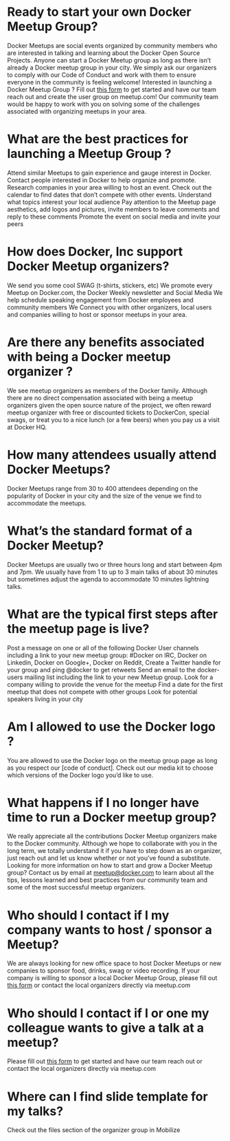 # Ready to start your own Docker Meetup Group?
Docker Meetups are social events organized by community members who are interested in talking and learning about the Docker Open Source Projects. Anyone can start a Docker Meetup group as long as there isn’t already a Docker meetup group in your city. We simply ask our organizers to comply with our Code of Conduct and work with them to ensure everyone in the community is feeling welcome!
Interested in launching a Docker Meetup Group ?
Fill out [this form](https://docker.mobilize.io/entities/2371/registrations) to get started and have our team reach out and create the user group on meetup.com! Our community team would be happy to work with you on solving some of the challenges associated with organizing meetups in your area.

# What are the best practices for launching a Meetup Group ?
Attend similar Meetups to gain experience and gauge interest in Docker.
Contact people interested in Docker to help organize and promote.
Research companies in your area willing to host an event.
Check out the calendar to find dates that don’t compete with other events.
Understand what topics interest your local audience
Pay attention to the Meetup page aesthetics, add logos and pictures, invite members to leave comments and reply to these comments
Promote the event on social media and invite your peers
 

# How does Docker, Inc support Docker Meetup organizers?
We send you some cool SWAG (t-shirts, stickers, etc)
We promote every Meetup on Docker.com, the Docker Weekly newsletter and Social Media
We help schedule speaking engagement from Docker employees and community members
We Connect you with other organizers, local users and companies willing to host or sponsor meetups in your area.
 

# Are there any benefits associated with being a Docker meetup organizer ?
We see meetup organizers as members of the Docker family. Although there are no direct compensation associated with being a meetup organizers given the open source nature of the project, we often reward meetup organizer with free or discounted tickets to DockerCon, special swags, or treat you to a nice lunch (or a few beers) when you pay us a visit at Docker HQ.

# How many attendees usually attend Docker Meetups?
Docker Meetups range from 30 to 400 attendees depending on the popularity of Docker in your city and the size of the venue we find to accommodate the meetups.

# What’s the standard format of a Docker Meetup?
Docker Meetups are usually two or three hours long and start between 4pm and 7pm. We usually have from 1 to up to 3 main talks of about 30 minutes but sometimes adjust the agenda to accommodate 10 minutes lightning talks.

# What are the typical first steps after the meetup page is live?
Post a message on one or all of the following Docker User channels including a link to your new meetup group: #Docker on IRC, Docker on Linkedin, Docker on Google+, Docker on Reddit,
Create a Twitter handle for your group and ping @docker to get retweets
Send an email to the docker-users mailing list including the link to your new Meetup group.
Look for a company willing to provide the venue for the meetup
Find a date for the first meetup that does not compete with other groups
Look for potential speakers living in your city
 
# Am I allowed to use the Docker logo ?
You are allowed to use the Docker logo on the meetup group page as long as you respect our [code of conduct]. Check out our media kit to choose which versions of the Docker logo you’d like to use.

# What happens if I no longer have time to run a Docker meetup group?
We really appreciate all the contributions Docker Meetup organizers make to the Docker community. Although we hope to collaborate with you in the long term, we totally understand it if you have to step down as an organizer, just reach out and let us know whether or not you’ve found a substitute.
Looking for more information on how to start and grow a Docker Meetup group? Contact us by email at meetup@docker.com  to learn about all the tips, lessons learned and best practices from our community team and some of the most successful meetup organizers.

# Who should I contact if I my company wants to host / sponsor a Meetup?
We are always looking for new office space to host Docker Meetups or new companies to sponsor food, drinks, swag or video recording. If your company is willing to sponsor a local Docker Meetup Group, please fill out [this form](https://docker.mobilize.io/entities/2371/registrations) or contact the local organizers directly via meetup.com

# Who should I contact if I or one my colleague wants to give a talk at a meetup?
Please fill out [this form](https://docker.mobilize.io/entities/2371/registrations) to get started and have our team reach out or contact the local organizers directly via meetup.com

# Where can I find slide template for my talks?
Check out the files section of the organizer group in Mobilize
